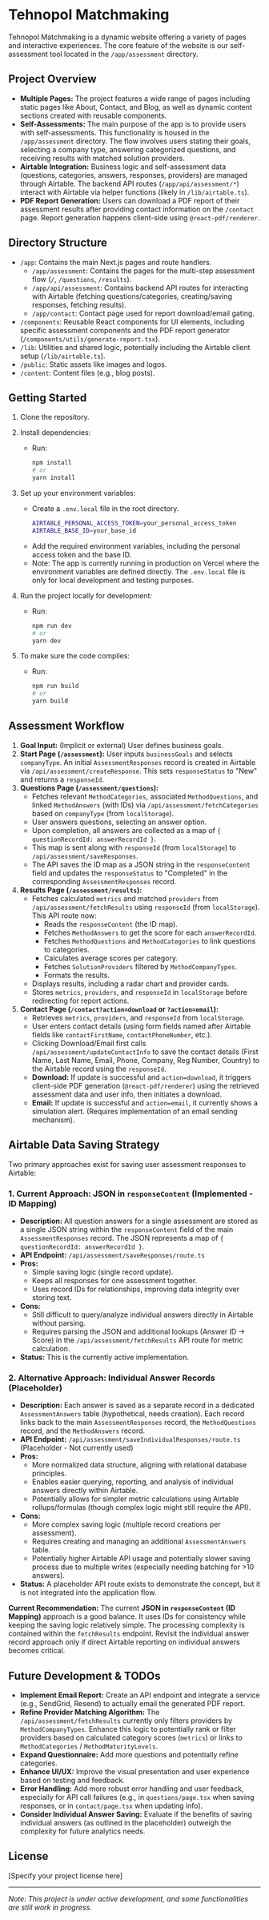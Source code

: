 # Tehnopol Matchmaking

Tehnopol Matchmaking is a dynamic website offering a variety of pages and interactive experiences. The core feature of the website is our self-assessment tool located in the `/app/assessment` directory.

## Project Overview

- **Multiple Pages:** The project features a wide range of pages including static pages like About, Contact, and Blog, as well as dynamic content sections created with reusable components.
- **Self-Assessments:** The main purpose of the app is to provide users with self-assessments. This functionality is housed in the `/app/assessment` directory. The flow involves users stating their goals, selecting a company type, answering categorized questions, and receiving results with matched solution providers.
- **Airtable Integration:** Business logic and self-assessment data (questions, categories, answers, responses, providers) are managed through Airtable. The backend API routes (`/app/api/assessment/*`) interact with Airtable via helper functions (likely in `/lib/airtable.ts`).
- **PDF Report Generation:** Users can download a PDF report of their assessment results after providing contact information on the `/contact` page. Report generation happens client-side using `@react-pdf/renderer`.

## Directory Structure

- `/app`: Contains the main Next.js pages and route handlers.
  - `/app/assessment`: Contains the pages for the multi-step assessment flow (`/`, `/questions`, `/results`).
  - `/app/api/assessment`: Contains backend API routes for interacting with Airtable (fetching questions/categories, creating/saving responses, fetching results).
  - `/app/contact`: Contact page used for report download/email gating.
- `/components`: Reusable React components for UI elements, including specific assessment components and the PDF report generator (`/components/utils/generate-report.tsx`).
- `/lib`: Utilities and shared logic, potentially including the Airtable client setup (`/lib/airtable.ts`).
- `/public`: Static assets like images and logos.
- `/content`: Content files (e.g., blog posts).

## Getting Started

1. Clone the repository.

2. Install dependencies:
   - Run:
     ```bash
     npm install
     # or
     yarn install
     ```

3. Set up your environment variables:
   - Create a `.env.local` file in the root directory.
     ```bash
     AIRTABLE_PERSONAL_ACCESS_TOKEN=your_personal_access_token
     AIRTABLE_BASE_ID=your_base_id
     ```
   - Add the required environment variables, including the personal access token and the base ID.
   - Note: The app is currently running in production on Vercel where the environment variables are defined directly. The `.env.local` file is only for local development and testing purposes.

4. Run the project locally for development:
   - Run:
     ```bash
     npm run dev
     # or
     yarn dev
     ```

5. To make sure the code compiles:
   - Run:
     ```bash
     npm run build
     # or
     yarn build
     ```

## Assessment Workflow

1.  **Goal Input:** (Implicit or external) User defines business goals.
2.  **Start Page (`/assessment`):** User inputs `businessGoals` and selects `companyType`. An initial `AssessmentResponses` record is created in Airtable via `/api/assessment/createResponse`. This sets `responseStatus` to "New" and returns a `responseId`.
3.  **Questions Page (`/assessment/questions`):** 
    - Fetches relevant `MethodCategories`, associated `MethodQuestions`, and linked `MethodAnswers` (with IDs) via `/api/assessment/fetchCategories` based on `companyType` (from `localStorage`).
    - User answers questions, selecting an answer option.
    - Upon completion, all answers are collected as a map of `{ questionRecordId: answerRecordId }`.
    - This map is sent along with `responseId` (from `localStorage`) to `/api/assessment/saveResponses`.
    - The API saves the ID map as a JSON string in the `responseContent` field and updates the `responseStatus` to "Completed" in the corresponding `AssessmentResponses` record.
4.  **Results Page (`/assessment/results`):**
    - Fetches calculated `metrics` and matched `providers` from `/api/assessment/fetchResults` using `responseId` (from `localStorage`). This API route now:
        - Reads the `responseContent` (the ID map).
        - Fetches `MethodAnswers` to get the score for each `answerRecordId`.
        - Fetches `MethodQuestions` and `MethodCategories` to link questions to categories.
        - Calculates average scores per category.
        - Fetches `SolutionProviders` filtered by `MethodCompanyTypes`.
        - Formats the results.
    - Displays results, including a radar chart and provider cards.
    - Stores `metrics`, `providers`, and `responseId` in `localStorage` before redirecting for report actions.
5.  **Contact Page (`/contact?action=download` or `?action=email`):**
    - Retrieves `metrics`, `providers`, and `responseId` from `localStorage`.
    - User enters contact details (using form fields named after Airtable fields like `contactFirstName`, `contactPhoneNumber`, etc.).
    - Clicking Download/Email first calls `/api/assessment/updateContactInfo` to save the contact details (First Name, Last Name, Email, Phone, Company, Reg Number, Country) to the Airtable record using the `responseId`.
    - **Download:** If update is successful and `action=download`, it triggers client-side PDF generation (`@react-pdf/renderer`) using the retrieved assessment data and user info, then initiates a download.
    - **Email:** If update is successful and `action=email`, it currently shows a simulation alert. (Requires implementation of an email sending mechanism).

## Airtable Data Saving Strategy

Two primary approaches exist for saving user assessment responses to Airtable:

### 1. Current Approach: JSON in `responseContent` (Implemented - ID Mapping)

- **Description:** All question answers for a single assessment are stored as a single JSON string within the `responseContent` field of the main `AssessmentResponses` record. The JSON represents a map of `{ questionRecordId: answerRecordId }`.
- **API Endpoint:** `/api/assessment/saveResponses/route.ts`
- **Pros:** 
    - Simple saving logic (single record update).
    - Keeps all responses for one assessment together.
    - Uses record IDs for relationships, improving data integrity over storing text.
- **Cons:**
    - Still difficult to query/analyze individual answers directly in Airtable without parsing.
    - Requires parsing the JSON and additional lookups (Answer ID -> Score) in the `/api/assessment/fetchResults` API route for metric calculation.
- **Status:** This is the currently active implementation.

### 2. Alternative Approach: Individual Answer Records (Placeholder)

- **Description:** Each answer is saved as a separate record in a dedicated `AssessmentAnswers` table (hypothetical, needs creation). Each record links back to the main `AssessmentResponses` record, the `MethodQuestions` record, and the `MethodAnswers` record.
- **API Endpoint:** `/api/assessment/saveIndividualResponses/route.ts` (Placeholder - Not currently used)
- **Pros:**
    - More normalized data structure, aligning with relational database principles.
    - Enables easier querying, reporting, and analysis of individual answers directly within Airtable.
    - Potentially allows for simpler metric calculations using Airtable rollups/formulas (though complex logic might still require the API).
- **Cons:**
    - More complex saving logic (multiple record creations per assessment).
    - Requires creating and managing an additional `AssessmentAnswers` table.
    - Potentially higher Airtable API usage and potentially slower saving process due to multiple writes (especially needing batching for >10 answers).
- **Status:** A placeholder API route exists to demonstrate the concept, but it is not integrated into the application flow.

**Current Recommendation:** The current **JSON in `responseContent` (ID Mapping)** approach is a good balance. It uses IDs for consistency while keeping the saving logic relatively simple. The processing complexity is contained within the `fetchResults` endpoint. Revisit the individual answer record approach only if direct Airtable reporting on individual answers becomes critical.

## Future Development & TODOs

- **Implement Email Report:** Create an API endpoint and integrate a service (e.g., SendGrid, Resend) to actually email the generated PDF report.
- **Refine Provider Matching Algorithm:** The `/api/assessment/fetchResults` currently only filters providers by `MethodCompanyTypes`. Enhance this logic to potentially rank or filter providers based on calculated category scores (`metrics`) or links to `MethodCategories` / `MethodMaturityLevels`.
- **Expand Questionnaire:** Add more questions and potentially refine categories.
- **Enhance UI/UX:** Improve the visual presentation and user experience based on testing and feedback.
- **Error Handling:** Add more robust error handling and user feedback, especially for API call failures (e.g., in `questions/page.tsx` when saving responses, or in `contact/page.tsx` when updating info).
- **Consider Individual Answer Saving:** Evaluate if the benefits of saving individual answers (as outlined in the placeholder) outweigh the complexity for future analytics needs.

## License

[Specify your project license here]

---

*Note: This project is under active development, and some functionalities are still work in progress.*
